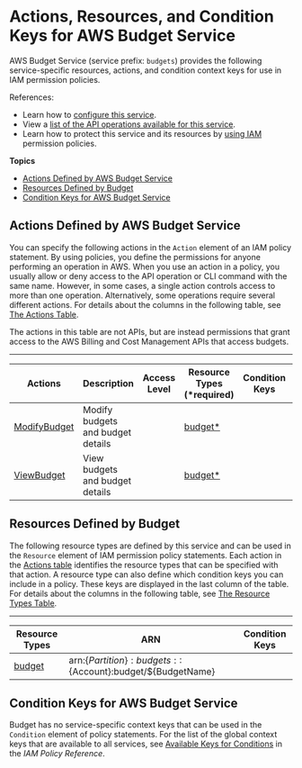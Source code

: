 # Actions, Resources, and Condition Keys for AWS Budget Service<a name="list_awsbudgetservice"></a>

AWS Budget Service \(service prefix: `budgets`\) provides the following service\-specific resources, actions, and condition context keys for use in IAM permission policies\.

References:
+ Learn how to [configure this service](http://docs.aws.amazon.com/awsaccountbilling/latest/aboutv2/)\.
+ View a [list of the API operations available for this service](http://docs.aws.amazon.com/awsaccountbilling/latest/aboutv2/)\.
+ Learn how to protect this service and its resources by [using IAM](http://docs.aws.amazon.com/awsaccountbilling/latest/aboutv2/billing-permissions-ref.html#user-permissions) permission policies\.

**Topics**
+ [Actions Defined by AWS Budget Service](#awsbudgetservice-actions-as-permissions)
+ [Resources Defined by Budget](#awsbudgetservice-resources-for-iam-policies)
+ [Condition Keys for AWS Budget Service](#awsbudgetservice-policy-keys)

## Actions Defined by AWS Budget Service<a name="awsbudgetservice-actions-as-permissions"></a>

You can specify the following actions in the `Action` element of an IAM policy statement\. By using policies, you define the permissions for anyone performing an operation in AWS\. When you use an action in a policy, you usually allow or deny access to the API operation or CLI command with the same name\. However, in some cases, a single action controls access to more than one operation\. Alternatively, some operations require several different actions\. For details about the columns in the following table, see [The Actions Table](reference_policies_actions-resources-contextkeys.md#actions_table)\.

The actions in this table are not APIs, but are instead permissions that grant access to the AWS Billing and Cost Management APIs that access budgets\.


****  

| Actions | Description | Access Level | Resource Types \(\*required\) | Condition Keys | Dependent Actions | 
| --- | --- | --- | --- | --- | --- | 
| [ModifyBudget](http://docs.aws.amazon.com/awsaccountbilling/latest/aboutv2/billing-permissions-ref.html#user-permissions) | Modify budgets and budget details |   | [budget\*](#awsbudgetservice-budget)  |  |  | 
| [ViewBudget](http://docs.aws.amazon.com/awsaccountbilling/latest/aboutv2/billing-permissions-ref.html#user-permissions) | View budgets and budget details |   | [budget\*](#awsbudgetservice-budget)  |  |  | 

## Resources Defined by Budget<a name="awsbudgetservice-resources-for-iam-policies"></a>

The following resource types are defined by this service and can be used in the `Resource` element of IAM permission policy statements\. Each action in the [Actions table](#awsbudgetservice-actions-as-permissions) identifies the resource types that can be specified with that action\. A resource type can also define which condition keys you can include in a policy\. These keys are displayed in the last column of the table\. For details about the columns in the following table, see [The Resource Types Table](reference_policies_actions-resources-contextkeys.md#resources_table)\.


****  

| Resource Types | ARN | Condition Keys | 
| --- | --- | --- | 
| [budget](http://docs.aws.amazon.com/awsaccountbilling/latest/aboutv2/budgets-managing-costs.html) | arn:$\{Partition\}:budgets::$\{Account\}:budget/$\{BudgetName\} |  | 

## Condition Keys for AWS Budget Service<a name="awsbudgetservice-policy-keys"></a>

Budget has no service\-specific context keys that can be used in the `Condition` element of policy statements\. For the list of the global context keys that are available to all services, see [Available Keys for Conditions](http://docs.aws.amazon.com/IAM/latest/UserGuide/reference_policies_condition-keys.html#AvailableKeys) in the *IAM Policy Reference*\.